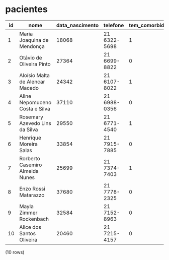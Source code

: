 pacientes
=========

| id |               nome               | data_nascimento |   telefone   | tem_comorbidades | vacinado_covid19 |
|----|----------------------------------|-----------------|--------------|------------------|------------------|
| 1  | Maria Joaquina de Mendonça      | 18068           | 21 6322-5698 | 1                | 1                |  |  |
| 2  | Otávio de Oliveira Pinto        | 27364           | 21 6699-8822 | 0                | 1                |  |  |
| 3  | Aloísio Malta de Alencar Macedo | 24342           | 21 6107-8022 | 1                | 1                |  |  |
| 4  | Aline Nepomuceno Costa e Silva   | 37110           | 21 6988-0356 | 0                | 0                |  |  |
| 5  | Rosemary Azevedo Lins da Silva   | 29550           | 21 6771-4540 | 1                | 0                |  |  |
| 6  | Henrique Moreira Salas           | 33854           | 21 7915-7885 | 0                | 0                |  |  |
| 7  | Rorberto Casemiro Almeida Nunes  | 25699           | 21 7374-7403 | 1                | 1                |  |  |
| 8  | Enzo Rossi Matarazzo             | 37680           | 21 7778-2325 | 0                | 0                |  |  |
| 9  | Mayla Zimmer Rockenbach          | 32584           | 21 7152-8963 | 0                | 0                |  |  |
| 10 | Alice dos Santos Oliveira        | 20460           | 21 7215-4157 | 0                | 1                |  |  |
(10 rows)


